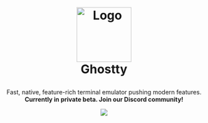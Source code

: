 <h1>
<p align="center">
  <a href="https://github.com/ghostty-org">
    <img src="https://avatars.githubusercontent.com/u/169223740?s=200&v=4" alt="Logo" width="128">
  </a>
  <br>Ghostty
</h1>
  <p align="center">
    Fast, native, feature-rich terminal emulator pushing modern features.
    <br />
    <strong>Currently in private beta. Join our Discord community!</strong>
  </p>
  <p align="center">
    <a target="_blank" href="https://discord.gg/ghostty">
      <img src="https://dcbadge.limes.pink/api/server/https://discord.gg/ghostty">
    </a>
  </p>
</p>
